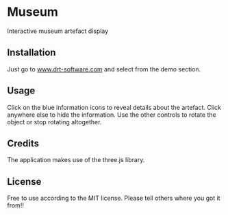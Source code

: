 # Museum
Interactive museum artefact display

## Installation

Just go to www.drt-software.com and select from the demo section.

## Usage

Click on the blue information icons to reveal details about the artefact. Click anywhere else
to hide the information.
Use the other controls to rotate the object or stop rotating altogether.

## Credits

The application makes use of the three.js library.

## License

Free to use according to the MIT license. Please tell others where you got it from!!
